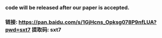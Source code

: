 ### code will be released after our paper is accepted.

### 链接: https://pan.baidu.com/s/1GjHcns_Opksg078P9nfLUA?pwd=sxt7 提取码: sxt7
